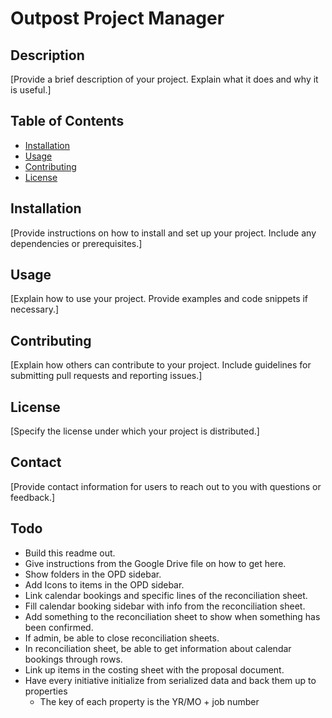 # Outpost Project Manager

## Description
[Provide a brief description of your project. Explain what it does and why it is useful.]

## Table of Contents
- [Installation](#installation)
- [Usage](#usage)
- [Contributing](#contributing)
- [License](#license)

## Installation
[Provide instructions on how to install and set up your project. Include any dependencies or prerequisites.]

## Usage
[Explain how to use your project. Provide examples and code snippets if necessary.]

## Contributing
[Explain how others can contribute to your project. Include guidelines for submitting pull requests and reporting issues.]

## License
[Specify the license under which your project is distributed.]

## Contact
[Provide contact information for users to reach out to you with questions or feedback.]


## Todo
- Build this readme out.
- Give instructions from the Google Drive file on how to get here.
- Show folders in the OPD sidebar.
- Add Icons to items in the OPD sidebar.
- Link calendar bookings and specific lines of the reconciliation sheet.
- Fill calendar booking sidebar with info from the reconciliation sheet.
- Add something to the reconciliation sheet to show when something has been confirmed.
- If admin, be able to close reconciliation sheets.
- In reconciliation sheet, be able to get information about calendar bookings through rows.
- Link up items in the costing sheet with the proposal document.
- Have every initiative initialize from serialized data and back them up to properties
  - The key of each property is the YR/MO + job number
